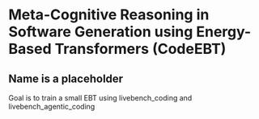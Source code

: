 # Meta-Cognitive Reasoning in Software Generation using Energy-Based Transformers (CodeEBT)
## Name is a placeholder 

Goal is to train a small EBT using livebench_coding and livebench_agentic_coding 

